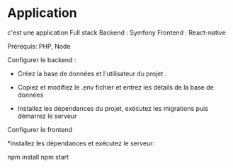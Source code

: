 # Application

c'est une application Full stack
Backend : Symfony 
Frontend : React-native


Prérequis: PHP, Node

Configurer le backend :


* Créez la base de données et l'utilisateur du projet . 

* Copiez et modifiez le .env fichier et entrez les détails de la base de données 
* Installez les dépendances du projet, exécutez les migrations puis démarrez le serveur


Configurer le frontend



*installez les dépendances et exécutez le serveur:

npm install
npm start
